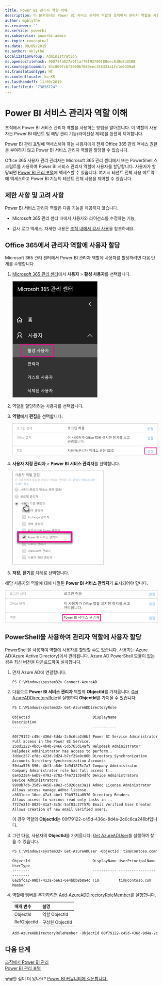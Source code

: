 ```yaml
---
title: Power BI 관리자 역할 이해
description: 이 문서에서는 Power BI 서비스 관리자 역할과 조직에서 관리자 역할을 사용하는 방법을 설명합니다.
author: mgblythe
ms.reviewer: ''
ms.service: powerbi
ms.subservice: powerbi-admin
ms.topic: conceptual
ms.date: 09/09/2019
ms.author: mblythe
LocalizationGroup: Administration
ms.openlocfilehash: 900734a027a0f1af76f93709f80eec8d8e8b3108
ms.sourcegitcommit: 64c860fcbf2969bf089cec358331a1fc1e0d39a8
ms.translationtype: HT
ms.contentlocale: ko-KR
ms.lasthandoff: 11/09/2019
ms.locfileid: "73856724"
---
```

# <a name="understanding-the-power-bi-service-administrator-role"></a>Power BI 서비스 관리자 역할 이해

조직에서 Power BI 서비스 관리자 역할을 사용하는 방법을 알아봅니다. 이 역할의 사용자는 Power BI 테넌트 및 해당 관리 기능(라이선싱 제외)을 완전히 제어합니다.

Power BI 관리 포털에 액세스해야 하는 사용자에게 전체 Office 365 관리 액세스 권한을 부여하지 않고 Power BI 서비스 관리자 역할을 할당할 수 있습니다.

Office 365 사용자 관리 관리자는 Microsoft 365 관리 센터에서 또는 PowerShell 스크립트를 사용하여 Power BI 서비스 관리자 역할에 사용자를 할당합니다. 사용자가 할당되면 [Power BI 관리 포털](service-admin-portal.md)에 액세스할 수 있습니다. 여기서 테넌트 전체 사용 메트릭에 액세스하고 Power BI 기능의 테넌트 전체 사용을 제어할 수 있습니다.

## <a name="limitations-and-considerations"></a>제한 사항 및 고려 사항

Power BI 서비스 관리자 역할은 다음 기능을 제공하지 않습니다.

* Microsoft 365 관리 센터 내에서 사용자와 라이선스를 수정하는 기능,

* 감사 로그 액세스. 자세한 내용은 [조직 내에서 감사 사용](service-admin-auditing.md)을 참조하세요.

## <a name="assign-users-to-the-admin-role-in-office-365"></a>Office 365에서 관리자 역할에 사용자 할당

Microsoft 365 관리 센터에서 Power BI 관리자 역할에 사용자를 할당하려면 다음 단계를 수행합니다.

1. [Microsoft 365 관리 센터](https://portal.office.com/adminportal/home#/homepage)에서 **사용자** > **활성 사용자**를 선택합니다.

    ![Microsoft 365 관리 센터](media/service-admin-role/powerbi-admin-users.png)

1. 역할을 할당하려는 사용자를 선택합니다.

1. **역할**에서 **편집**을 선택합니다.

    ![역할 편집](media/service-admin-role/powerbi-admin-edit-roles.png)

1. **사용자 지정 관리자** > **Power BI 서비스 관리자**를 선택합니다.

    ![Power BI 서비스 관리자](media/service-admin-role/powerbi-admin-role.png)

1. **저장**, **닫기**를 차례로 선택합니다.

해당 사용자의 역할에 대해 나열된 **Power BI 서비스 관리자**가 표시되어야 합니다.

![역할](media/service-admin-role/powerbi-admin-role-set.png)

## <a name="assign-users-to-the-admin-role-with-powershell"></a>PowerShell을 사용하여 관리자 역할에 사용자 할당

PowerShell을 사용하여 역할에 사용자를 할당할 수도 있습니다. 사용자는 Azure AD(Azure Active Directory)에서 관리됩니다. Azure AD PowerShell 모듈이 없는 경우 [최신 버전을 다운로드하여 설치](https://www.powershellgallery.com/packages/AzureAD/)합니다.

1. 먼저 Azure AD에 연결합니다.
   ```
   PS C:\Windows\system32> Connect-AzureAD
   ```

1. 다음으로 **Power BI 서비스 관리자** 역할의 **ObjectId**를 가져옵니다. [Get AzureADDirectoryRole](/powershell/module/azuread/get-azureaddirectoryrole)을 실행하여 **ObjectId**를 가져올 수 있습니다.

    ```
    PS C:\Windows\system32> Get-AzureADDirectoryRole

    ObjectId                             DisplayName                        Description
    --------                             -----------                        -----------
    00f79122-c45d-436d-8d4a-2c0c6ca246bf Power BI Service Administrator     Full access in the Power BI Service.
    250d1222-4bc0-4b4b-8466-5d5765d14af9 Helpdesk Administrator             Helpdesk Administrator has access to perform..
    3ddec257-efdc-423d-9d24-b7cf29e0c86b Directory Synchronization Accounts Directory Synchronization Accounts
    50daa576-896c-4bf3-a84e-1d9d1875c7a7 Company Administrator              Company Administrator role has full access t..
    6a452384-6eb9-4793-8782-f4e7313b4dfd Device Administrators              Device Administrators
    9900b7db-35d9-4e56-a8e3-c5026cac3a11 AdHoc License Administrator        Allows access manage AdHoc license.
    a3631cce-16ce-47a3-bbe1-79b9774a0570 Directory Readers                  Allows access to various read only tasks in ..
    f727e2f3-0829-41a7-8c5c-5af83c37f57b Email Verified User Creator        Allows creation of new email verified users.
    ```

    이 경우 역할의 **ObjectId**는 00f79122-c45d-436d-8d4a-2c0c6ca246bf입니다.

1. 그런 다음, 사용자의 **ObjectId**를 가져옵니다. [Get AzureADUser](/powershell/module/azuread/get-azureaduser)를 실행하여 찾을 수 있습니다.

    ```
    PS C:\Windows\system32> Get-AzureADUser -ObjectId 'tim@contoso.com'

    ObjectId                             DisplayName UserPrincipalName      UserType
    --------                             ----------- -----------------      --------
    6a2bfca2-98ba-413a-be61-6e4bbb8b8a4c Tim         tim@contoso.com        Member
    ```

1. 역할에 멤버를 추가하려면 [Add-AzureADDirectoryRoleMember](/powershell/module/azuread/add-azureaddirectoryrolemember)를 실행합니다.

    | 매개 변수 | 설명 |
    | --- | --- |
    | ObjectId |역할 ObjectId |
    | RefObjectId |구성원 ObjectId |

    ```powershell
    Add-AzureADDirectoryRoleMember -ObjectId 00f79122-c45d-436d-8d4a-2c0c6ca246bf -RefObjectId 6a2bfca2-98ba-413a-be61-6e4bbb8b8a4c
    ```

## <a name="next-steps"></a>다음 단계

[조직에서 Power BI 관리](service-admin-administering-power-bi-in-your-organization.md)  
[Power BI 관리 포털](service-admin-portal.md)  

궁금한 점이 더 있나요? [Power BI 커뮤니티에 질문합니다.](https://community.powerbi.com/)